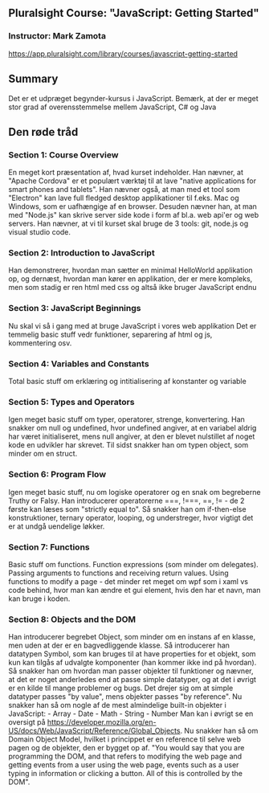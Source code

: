 ## Pluralsight Course: "JavaScript: Getting Started"
### Instructor: Mark Zamota
https://app.pluralsight.com/library/courses/javascript-getting-started


## Summary
  Det er et udpræget begynder-kursus i JavaScript. Bemærk, at der er meget stor
  grad af overensstemmelse mellem JavaScript, C# og Java

## Den røde tråd

### Section 1: Course Overview
  En meget kort præsentation af, hvad kurset indeholder. Han nævner, at "Apache Cordova" er et populært værktøj til at lave "native applications for smart phones and tablets". Han nævner også, at man med et tool som "Electron" kan lave full fledged desktop applikationer til f.eks. Mac og Windows, som er uafhængige af en browser. Desuden nævner han, at man med "Node.js" kan skrive server side kode i form af bl.a. web api'er og web servers. Han nævner, at vi til kurset skal bruge de 3 tools: git, node.js og visual studio code.
  

### Section 2: Introduction to JavaScript  
  Han demonstrerer, hvordan man sætter en minimal HelloWorld applikation op, og dernæst, hvordan man
  kører en applikation, der er mere kompleks, men som stadig er ren html med css og altså ikke bruger 
  JavaScript endnu

### Section 3: JavaScript Beginnings
  Nu skal vi så i gang med at bruge JavaScript i vores web applikation
  Det er temmelig basic stuff vedr funktioner, separering af html og js,
  kommentering osv.

### Section 4: Variables and Constants
  Total basic stuff om erklæring og intitialisering af konstanter og variable
  
### Section 5: Types and Operators
  Igen meget basic stuff om typer, operatorer, strenge, konvertering. Han snakker om null og undefined,
  hvor undefined angiver, at en variabel aldrig har været initialiseret, mens null angiver, at den er
  blevet nulstillet af noget kode en udvikler har skrevet.
  Til sidst snakker han om typen object, som minder om en struct.
  
### Section 6: Program Flow
  Igen meget basic stuff, nu om logiske operatorer og en snak om begreberne Truthy or Falsy.
  Han introducerer operatorerne ===, !===, ==, !=  - de 2 første kan læses som "strictly equal to".
  Så snakker han om if-then-else konstruktioner, ternary operator, looping, og understreger, hvor vigtigt
  det er at undgå uendelige løkker.

### Section 7: Functions
  Basic stuff om functions. Function expressions (som minder om delegates). Passing arguments to functions and
  receiving return values. Using functions to modify a page - det minder ret meget om wpf som i xaml vs code 
  behind, hvor man kan ændre et gui element, hvis den har et navn, man kan bruge i koden.

### Section 8: Objects and the DOM
  Han introducerer begrebet Object, som minder om en instans af en klasse, men uden at der er en bagvedliggende 
  klasse. Så introducerer han datatypen Symbol, som kan bruges til at have properties for et objekt, som kun
  kan tilgås af udvalgte komponenter (han kommer ikke ind på hvordan).
  Så snakker han om hvordan man passer objekter til funktioner og nævner, at det er noget anderledes end at
  passe simple datatyper, og at det i øvrigt er en kilde til mange problemer og bugs. Det drejer sig om at
  simple datatyper passes "by value", mens objekter passes "by reference".
  Nu snakker han så om nogle af de mest almindelige built-in objekter i JavaScript:
    - Array
    - Date
    - Math
    - String
    - Number
  Man kan i øvrigt se en oversigt på https://developer.mozilla.org/en-US/docs/Web/JavaScript/Reference/Global_Objects.
  Nu snakker han så om Domain Object Model, hvilket i princippet er en reference til selve web pagen og de objekter,
  den er bygget op af. "You would say that you are programming the DOM, and that refers to modifying the web page and
  getting events from a user using the web page, events such as a user typing in information or clicking a button. All
  of this is controlled by the DOM".
  
  

